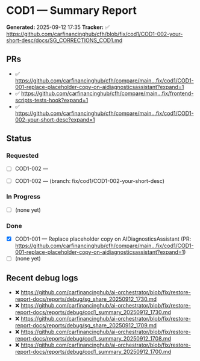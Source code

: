 # COD1 — Summary Report

**Generated:** 2025-09-12 17:35
**Tracker:** ✅ https://github.com/carfinancinghub/cfh/blob/fix/cod1/COD1-002-your-short-desc/docs/SG_CORRECTIONS_COD1.md

## PRs
- ✅ https://github.com/carfinancinghub/cfh/compare/main...fix/cod1/COD1-001-replace-placeholder-copy-on-aidiagnosticsassistant?expand=1
- ✅ https://github.com/carfinancinghub/cfh/compare/main...fix/frontend-scripts-tests-hook?expand=1
- ✅ https://github.com/carfinancinghub/cfh/compare/main...fix/cod1/COD1-002-your-short-desc?expand=1

## Status

### Requested
- [ ] COD1-002 — <short description here>



- [ ] COD1-002 — <short description here> (branch: fix/cod1/COD1-002-your-short-desc)

### In Progress
- [ ] (none yet)

### Done
- [x] COD1-001 — Replace placeholder copy on AIDiagnosticsAssistant (PR: https://github.com/carfinancinghub/cfh/compare/main...fix/cod1/COD1-001-replace-placeholder-copy-on-aidiagnosticsassistant?expand=1)
- [ ] (none yet)

## Recent debug logs
- ❌ https://github.com/carfinancinghub/ai-orchestrator/blob/fix/restore-report-docs/reports/debug/sg_share_20250912_1730.md
- ❌ https://github.com/carfinancinghub/ai-orchestrator/blob/fix/restore-report-docs/reports/debug/cod1_summary_20250912_1730.md
- ❌ https://github.com/carfinancinghub/ai-orchestrator/blob/fix/restore-report-docs/reports/debug/sg_share_20250912_1709.md
- ❌ https://github.com/carfinancinghub/ai-orchestrator/blob/fix/restore-report-docs/reports/debug/cod1_summary_20250912_1708.md
- ❌ https://github.com/carfinancinghub/ai-orchestrator/blob/fix/restore-report-docs/reports/debug/cod1_summary_20250912_1700.md

